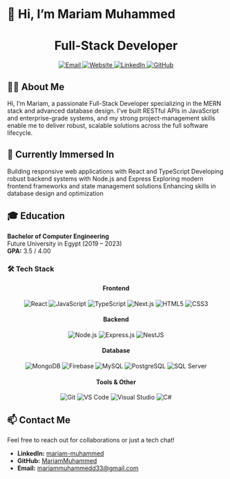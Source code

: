 <!-- README.md -->

# 👋 Hi, I’m Mariam Muhammed


<h1 align="center">Full-Stack Developer</h1>

<p align="center">
  <a href="mailto:mariammuhammedd33@gmail.com">
    <img src="https://img.shields.io/badge/Email-D14836?style=for-the-badge&logo=gmail&logoColor=white" alt="Email"/>
  </a>
  <a href="https://mariam-muhammed.vercel.app/" target="_blank">
    <img src="https://img.shields.io/badge/Website-4E85D8?style=for-the-badge&logo=vercel&logoColor=white" alt="Website"/>
  </a>
  <a href="https://linkedin.com/in/mariam-muhammed" target="_blank">
    <img src="https://img.shields.io/badge/LinkedIn-0A66C2?style=for-the-badge&logo=linkedin&logoColor=white" alt="LinkedIn"/>
  </a>
  <a href="https://github.com/MariamMuhammed" target="_blank">
    <img src="https://img.shields.io/badge/GitHub-181717?style=for-the-badge&logo=github&logoColor=white" alt="GitHub"/>
  </a>
</p>

## 👩‍💻 About Me
Hi, I’m Mariam, a passionate Full-Stack Developer specializing in the MERN stack and advanced database design. I’ve built RESTful APIs in JavaScript and enterprise-grade systems, and my strong project-management skills enable me to deliver robust, scalable solutions across the full software lifecycle.

## 🔭 Currently Immersed In
Building responsive web applications with React and TypeScript
Developing robust backend systems with Node.js and Express
Exploring modern frontend frameworks and state management solutions
Enhancing skills in database design and optimization

## 🎓 Education
**Bachelor of Computer Engineering**  
Future University in Egypt (2019 – 2023)  
**GPA:** 3.5 / 4.00

### 🛠 Tech Stack

<h4 align="center">Frontend</h4>
<p align="center">
  <img src="https://img.shields.io/badge/React-20232A?style=for-the-badge&logo=react&logoColor=61DAFB" alt="React"/>
  <img src="https://img.shields.io/badge/JavaScript-F7DF1E?style=for-the-badge&logo=javascript&logoColor=black" alt="JavaScript"/>
  <img src="https://img.shields.io/badge/TypeScript-3178C6?style=for-the-badge&logo=typescript&logoColor=white" alt="TypeScript"/>
  <img src="https://img.shields.io/badge/Next.js-000000?style=for-the-badge&logo=next.js&logoColor=white" alt="Next.js"/>
  <img src="https://img.shields.io/badge/HTML5-E34F26?style=for-the-badge&logo=html5&logoColor=white" alt="HTML5"/>
  <img src="https://img.shields.io/badge/CSS3-1572B6?style=for-the-badge&logo=css3&logoColor=white" alt="CSS3"/>
</p>

<h4 align="center">Backend</h4>
<p align="center">
  <img src="https://img.shields.io/badge/Node.js-339933?style=for-the-badge&logo=node.js&logoColor=white" alt="Node.js"/>
  <img src="https://img.shields.io/badge/Express.js-000000?style=for-the-badge&logo=express&logoColor=white" alt="Express.js"/>
  <img src="https://img.shields.io/badge/NestJS-E0234E?style=for-the-badge&logo=nestjs&logoColor=white" alt="NestJS"/>
</p>

<h4 align="center">Database</h4>
<p align="center">
  <img src="https://img.shields.io/badge/MongoDB-47A248?style=for-the-badge&logo=mongodb&logoColor=white" alt="MongoDB"/>
  <img src="https://img.shields.io/badge/Firebase-FFCA28?style=for-the-badge&logo=firebase&logoColor=black" alt="Firebase"/>
  <img src="https://img.shields.io/badge/MySQL-4479A1?style=for-the-badge&logo=mysql&logoColor=white" alt="MySQL"/>
  <img src="https://img.shields.io/badge/PostgreSQL-336791?style=for-the-badge&logo=postgresql&logoColor=white" alt="PostgreSQL"/>
  <img src="https://img.shields.io/badge/SQL%20Server-CC2927?style=for-the-badge&logo=microsoft%20sql%20server&logoColor=white" alt="SQL Server"/>
</p>

<h4 align="center">Tools & Other</h4>
<p align="center">
  <img src="https://img.shields.io/badge/Git-F05032?style=for-the-badge&logo=git&logoColor=white" alt="Git"/>
  <img src="https://img.shields.io/badge/VS%20Code-007ACC?style=for-the-badge&logo=visual-studio-code&logoColor=white" alt="VS Code"/>
  <img src="https://img.shields.io/badge/Visual%20Studio-5C2D91?style=for-the-badge&logo=visual-studio&logoColor=white" alt="Visual Studio"/>
  <img src="https://img.shields.io/badge/C%23-239120?style=for-the-badge&logo=c-sharp&logoColor=white" alt="C#"/>
</p>


## 📫 Contact Me
Feel free to reach out for collaborations or just a tech chat!

- **LinkedIn:** [mariam-muhammed](https://linkedin.com/in/mariam-muhammed)  
- **GitHub:** [MariamMuhammed](https://github.com/MariamMuhammed)  
- **Email:** mariammuhammedd33@gmail.com  
